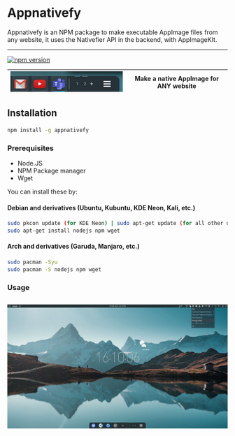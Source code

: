 # Appnativefy 

Appnativefy is an NPM package to make executable AppImage files from any website, it uses the Nativefier API in the backend, with AppImageKIt. 

---

[![npm version](https://badge.fury.io/js/appnativefy.svg)](https://badge.fury.io/js/appnativefy)


 ![Dock](gifs/dock.png)           |  Make a native AppImage for ANY website
 :-------------------------------:|:-----------------------------------------:
## Installation

```bash
npm install -g appnativefy
```
### Prerequisites
* Node.JS
* NPM Package manager
* Wget

You can install these by:
#### Debian and derivatives (Ubuntu, Kubuntu, KDE Neon, Kali, etc.)
```bash
sudo pkcon update (for KDE Neon) | sudo apt-get update (for all other distros)
sudo apt-get install nodejs npm wget
```
#### Arch and derivatives (Garuda, Manjaro, etc.)
```bash
sudo pacman -Syu
sudo pacman -S nodejs npm wget
```
### Usage
![Usage](gifs/animated.gif)
--- 

